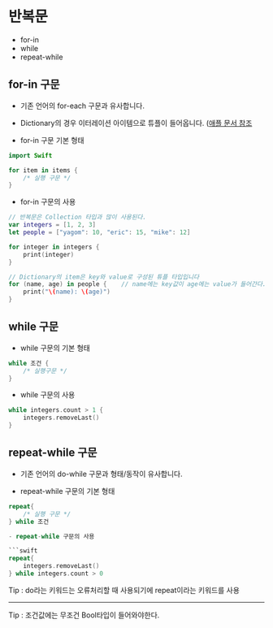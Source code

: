 # 반복문
- for-in
- while
- repeat-while

## for-in 구문
- 기존 언어의 for-each 구문과 유사합니다.
- Dictionary의 경우 이터레이션 아이템으로 튜플이 들어옵니다. ([애플 문서 참조](https://docs.swift.org/swift-book/LanguageGuide/TheBasics.html "apple document")


- for-in 구문 기본 형태

```swift
import Swift

for item in items {
    /* 실행 구문 */
}
```

- for-in 구문의 사용

```swift
// 반복문은 Collection 타입과 많이 사용된다.
var integers = [1, 2, 3]
let people = ["yagom": 10, "eric": 15, "mike": 12]

for integer in integers {
    print(integer)
}

// Dictionary의 item은 key와 value로 구성된 튜플 타입입니다
for (name, age) in people {    // name에는 key값이 age에는 value가 들어간다.
    print("\(name): \(age)")
}

```


## while 구문
- while 구문의 기본 형태

```swift
while 조건 {
    /* 실행구문 */
}
```

- while 구문의 사용

```swift
while integers.count > 1 {
    integers.removeLast()
}
```


## repeat-while 구문
- 기존 언어의 do-while 구문과 형태/동작이 유사합니다.

- repeat-while 구문의 기본 형태

```swift
repeat{
    /* 실행 구문 */
} while 조건

- repeat-while 구문의 사용

```swift
repeat{
    integers.removeLast()
} while integers.count > 0
```

Tip : do라는 키워드는 오류처리할 때 사용되기에 repeat이라는 키워드를 사용

***

Tip : 조건값에는 무조건 Bool타입이 들어와야한다.